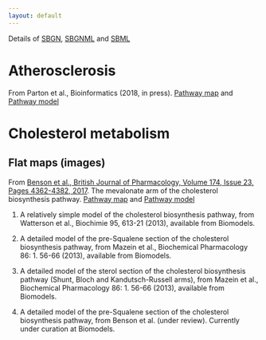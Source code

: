 ```yaml
---
layout: default
---
```


Details of [SBGN](http://sbgn.github.io/sbgn/), [SBGNML](https://github.com/sbgn/sbgn/wiki/SBGN_ML) and [SBML](http://sbml.org/Main_Page)

# Atherosclerosis

From Parton et al., Bioinformatics (2018, in press). [Pathway map](assets/models/S1_Model.xml) and [Pathway model](assets/models/S2_Model.xml)

# Cholesterol metabolism
## Flat maps (images) 

From [Benson et al., British Journal of Pharmacology, Volume 174, Issue 23, Pages 4362-4382, 2017](https://bpspubs.onlinelibrary.wiley.com/doi/abs/10.1111/bph.14037).  The mevalonate arm of the cholesterol biosynthesis pathway.  [Pathway map](assets/models/bph14037-sup-006-mevalonate_pathway.sbgn) and [Pathway model](assets/models/bph14037-sup-006-mevalonate_pathway.sbml)


1.  A relatively simple model of the cholesterol biosynthesis pathway, from Watterson et al., Biochimie 95, 613-21 (2013), available from Biomodels.

 

2. A detailed model of the pre-Squalene section of the cholesterol biosynthesis pathway, from Mazein et al., Biochemical Pharmacology 86: 1. 56-66 (2013), available from Biomodels.

 

3. A detailed model of the sterol section of the cholesterol biosynthesis pathway (Shunt, Bloch and Kandutsch-Russell arms), from Mazein et al., Biochemical Pharmacology 86: 1. 56-66 (2013), available from Biomodels.

 

4. A detailed model of the pre-Squalene section of the cholesterol biosynthesis pathway, from Benson et al. (under review).  Currently under curation at Biomodels. 
